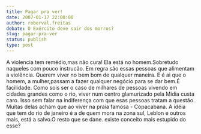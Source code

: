 ```yaml
---
title: Pagar pra ver!
date: 2007-01-17 22:00:00
author: roberval.freitas
debate: O Exército deve sair dos morros?
slug: pagar-pra-ver
status: publish 
type: post
---
```


A violencia tem remédio,mas não cura! Ela está no homem.Sobretudo naqueles com pouco instrucão. Em regra são essas pessoas que alimentam a violência. Querem viver no bem bom de qualquer maneira. E é ai que o homem, a mulher,passam a fazer qualquer negócio para se dar bem.É facilidade. Como sois ser o caso de milhares de pessoas vivendo em cidades grandes como o rio, viver num centro glamurizado pela Midia custa caro. Isso sem falar na indiferença com que esas pessoas tratam a questão. Muitas delas acham que ao viver na praia famosa - Copacabana. A idéia que tem do rio de janeiro é a de quem mora na zona sul, Leblon e outros mais, está a salvo.O resto que se dane. existe conceito mais estupido do esse?
